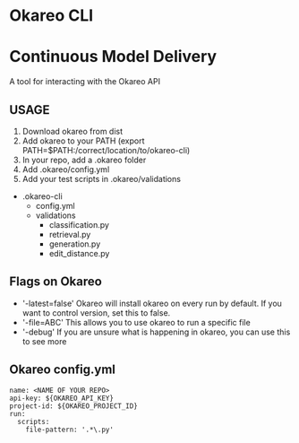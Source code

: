 
# Okareo CLI
# Continuous Model Delivery

A tool for interacting with the Okareo API

## USAGE
1. Download okareo from dist
2. Add okareo to your PATH (export PATH=$PATH:/correct/location/to/okareo-cli)
3. In your repo, add a .okareo folder
4. Add .okareo/config.yml
5. Add your test scripts in .okareo/validations

- .okareo-cli
    - config.yml
    - validations
        - classification.py
        - retrieval.py
        - generation.py
        - edit_distance.py

## Flags on Okareo
- '-latest=false' Okareo will install okareo on every run by default.  If you want to control version, set this to false.
- '-file=ABC' This allows you to use okareo to run a specific file
- '-debug' If you are unsure what is happening in okareo, you can use this to see more

## Okareo config.yml
```
name: <NAME OF YOUR REPO>
api-key: ${OKAREO_API_KEY}
project-id: ${OKAREO_PROJECT_ID}
run:
  scripts:
    file-pattern: '.*\.py'
```